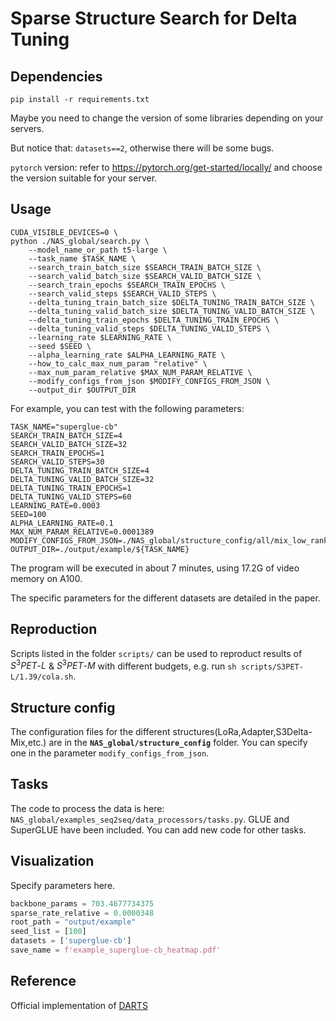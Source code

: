 # Sparse Structure Search for Delta Tuning


## Dependencies

```shell
pip install -r requirements.txt
```
Maybe you need to change the version of some libraries depending on your servers.

But notice that: `datasets==2`, otherwise there will be some bugs.

`pytorch` version: refer to https://pytorch.org/get-started/locally/ and choose the version suitable for your server.


## Usage

```shell
CUDA_VISIBLE_DEVICES=0 \
python ./NAS_global/search.py \
    --model_name_or_path t5-large \
    --task_name $TASK_NAME \
    --search_train_batch_size $SEARCH_TRAIN_BATCH_SIZE \
    --search_valid_batch_size $SEARCH_VALID_BATCH_SIZE \
    --search_train_epochs $SEARCH_TRAIN_EPOCHS \
    --search_valid_steps $SEARCH_VALID_STEPS \
    --delta_tuning_train_batch_size $DELTA_TUNING_TRAIN_BATCH_SIZE \
    --delta_tuning_valid_batch_size $DELTA_TUNING_VALID_BATCH_SIZE \
    --delta_tuning_train_epochs $DELTA_TUNING_TRAIN_EPOCHS \
    --delta_tuning_valid_steps $DELTA_TUNING_VALID_STEPS \
    --learning_rate $LEARNING_RATE \
    --seed $SEED \
    --alpha_learning_rate $ALPHA_LEARNING_RATE \
    --how_to_calc_max_num_param "relative" \
    --max_num_param_relative $MAX_NUM_PARAM_RELATIVE \
    --modify_configs_from_json $MODIFY_CONFIGS_FROM_JSON \
    --output_dir $OUTPUT_DIR
```

For example, you can test with the following parameters:

```shell
TASK_NAME="superglue-cb"
SEARCH_TRAIN_BATCH_SIZE=4
SEARCH_VALID_BATCH_SIZE=32
SEARCH_TRAIN_EPOCHS=1
SEARCH_VALID_STEPS=30
DELTA_TUNING_TRAIN_BATCH_SIZE=4
DELTA_TUNING_VALID_BATCH_SIZE=32
DELTA_TUNING_TRAIN_EPOCHS=1
DELTA_TUNING_VALID_STEPS=60
LEARNING_RATE=0.0003
SEED=100
ALPHA_LEARNING_RATE=0.1
MAX_NUM_PARAM_RELATIVE=0.0001389
MODIFY_CONFIGS_FROM_JSON=./NAS_global/structure_config/all/mix_low_rank.json
OUTPUT_DIR=./output/example/${TASK_NAME}
```

The program will be executed in about 7 minutes, using 17.2G of video memory on A100.

The specific parameters for the different datasets are detailed in the paper.

## Reproduction
Scripts listed in the folder `scripts/` can be used to reproduct results of $S^3PET\text{-} L$ & $S^3PET\text{-}M$ with different budgets, e.g. run `sh scripts/S3PET-L/1.39/cola.sh`.

## Structure config

The configuration files for the different structures(LoRa,Adapter,S3Delta-Mix,etc.) are in the **`NAS_global/structure_config`** folder. You can specify one in the parameter `modify_configs_from_json`.

## Tasks

The code to process the data is here:
`NAS_global/examples_seq2seq/data_processors/tasks.py`. GLUE and SuperGLUE have been included. You can add new code for other tasks.

## Visualization

Specify parameters here.

```python
backbone_params = 703.4677734375
sparse_rate_relative = 0.0000348
root_path = "output/example"
seed_list = [100]
datasets = ['superglue-cb']
save_name = f'example_superglue-cb_heatmap.pdf'
```

## Reference

Official implementation of [DARTS](https://github.com/quark0/darts)
